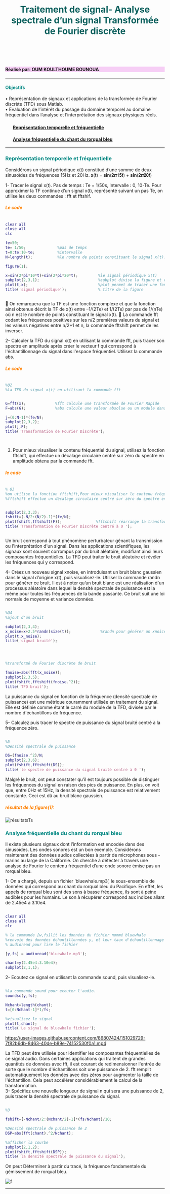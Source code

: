 


<h1 style="color:#0B615E;  text-align:center; vertical-align: middle; padding:40px 0; margin-top:30px " >Traitement de signal- Analyse spectrale d’un signal Transformée de Fourier discrète</h1>
             </br>

<h4 style="background-color:#F6CEF5" > Réalisé par: OUM KOULTHOUME BOUNOUA </h4>


------------

<h4 style="color:#088A85;"> Objectifs 
  
</h4> •	Représentation de signaux et applications de la transformée de Fourier discrète (TFD) sous Matlab.
</br>
•	Evaluation de l’intérêt du passage du domaine temporel au domaine fréquentiel dans l’analyse et l’interprétation des signaux physiques réels.
 </p>

<ul>
<h3 style="color:#58ACFA";>

<h4> <a href="#rep-id">Représentation temporelle et fréquentielle</a></h4>
 <h4> <a href="#analys-id">Analyse fréquentielle du chant du rorqual bleu</a></h4>
</h3>
</ul>
      
------------
   <h3 style="color:#088A85" id="rep-id" >Représentation temporelle et fréquentielle</h3>
  

Considérons un signal périodique x(t) constitué d’une somme de deux sinusoïdes de fréquences 15Hz et 20Hz.
𝐱(𝐭) = 𝐬𝐢𝐧(𝟐𝝅𝟏𝟓𝒕) + 𝐬𝐢𝐧(𝟐𝝅𝟐𝟎𝒕)

1-	Tracer le signal x(t). Pas de temps : Te = 1/50s, Intervalle : 0, 10-Te.
Pour approximer la TF continue d’un signal x(t), représenté suivant un pas Te, on utilise les deux commandes : fft et fftshif.
<h5 style="color:#FF8000"> Le code</h5>

```Matlab

clear all 
close all
clc

fe=50;
te= 1/50;              %pas de temps 
t=0:te:10-te;          %intervalle
N=length(t);           %le nombre de points constituant le signal x(t).

figure(1);

x=sin(2*pi*10*t)+sin(2*pi*20*t);         %le signal périodique x(t)
subplot(2,3,1);                          %subplot divise la figure et crée des axes à la position spécifiée.
plot(t,x);                               %plot permet de tracer une fonction
title('signal périodique');              % titre de la figure



```
	On remarquera que la TF est une fonction complexe et que la fonction ainsi obtenue décrit la TF de x(t) entre –1/(2Te) et 1/(2Te) par pas de 1/(nTe) où n est le nombre de points constituant le signal x(t).
	La commande fft codant les fréquences positives sur les n/2 premières valeurs du signal et les valeurs négatives entre n/2+1 et n, la commande fftshift permet de les inverser.

2-	Calculer la TFD du signal x(t) en utilisant la commande fft, puis tracer son spectre en amplitude après créer le vecteur f qui correspond à l'échantillonnage du signal dans l'espace fréquentiel. Utilisez la commande abs.

<h5 style="color:#FF8000">Le code</h5>

```Matlab

%Q2 
%la TFD du signal x(t) en utilisant la commande fft


G=fft(x);             %fft calcule une transformée de Fourier Rapide
F=abs(G);             %abs calcule une valeur absolue ou un module dans le cas complexe

j=(0:N-1)*(fe/N);
subplot(2,3,2);
plot(j,F);
title('Transformation de Fourier Discrète');




```

3. Pour mieux visualiser le contenu fréquentiel du signal, utilisez la fonction fftshift, qui effectue un décalage circulaire centré sur zéro du spectre en amplitude obtenu par la commande fft.


<h5 style="color:#FF8000"> le code </h5>

```Matlab

% Q3 
%on utilise la fonction fftshift,Pour mieux visualiser le contenu fréquentiel du signal
%fftshift effectue un décalage circulaire centré sur zéro du spectre en amplitude obtenu par la commande fft.


subplot(2,3,3);
fshift=(-N/2:(N/2)-1)*(fe/N);  
plot(fshift,fftshift(F));               %fftshift réarrange la transformée de Fourier d’un signal
title('Transformation de Fourier Discrète centré à 0 ');



```


Un bruit correspond à tout phénomène perturbateur gênant la transmission ou l'interprétation d'un signal. Dans les applications scientifiques, les signaux sont souvent corrompus par du bruit aléatoire, modifiant ainsi leurs composantes fréquentielles. La TFD peut traiter le bruit aléatoire et révéler les fréquences qui y correspond.

4-	Créez un nouveau signal xnoise, en introduisant un bruit blanc gaussien dans le signal d’origine x(t), puis visualisez-le. Utiliser la commande randn pour générer ce bruit. Il est à noter qu’un bruit blanc est une réalisation d'un processus aléatoire dans lequel la densité spectrale de puissance est la même pour toutes les fréquences de la bande passante. Ce bruit suit une loi normale de moyenne et variance données.


```Matlab

%Q4
%ajout d'un bruit

subplot(2,3,4);
x_noise=x+2.5*randn(size(t));             %randn pour générer un xnoice (bruit)
plot(t,x_noise);
title('signal bruité');




%transformé de Fourier discrète de bruit 

fnoise=abs(fft(x_noise));
subplot(2,3,5);
plot(fshift,fftshift(fnoise.^2));
title('TFD bruit');

```

La puissance du signal en fonction de la fréquence (densité spectrale de puissance) est une métrique couramment utilisée en traitement du signal. Elle est définie comme étant le carré du module de la TFD, divisée par le nombre d'échantillons de fréquence.


5-	Calculez puis tracer le spectre de puissance du signal bruité centré à la fréquence zéro.

```Matlab

%5
%Densité spectrale de puissance 

DS=(fnoise.^2)/N;
subplot(2,3,6);
plot(fshift,fftshift(DS));
title('le spectre de puissance du signal bruité centré à 0 ');

```
<p>
 Malgré le bruit, ont peut constater qu’il est toujours possible de distinguer les fréquences du signal en raison des pics de puissance. En plus, on voit que, entre 0Hz et 15Hz, la densité spectrale de puissance est relativement constante. Ceci est dû au bruit blanc gaussien. 
 
 </p>


<h5 style="color:#FF8000">résultat de la figure(1):</h5>




![résultatsTs](https://user-images.githubusercontent.com/86807424/150336790-b3969528-4103-4257-8450-b7fbd76e3e5a.png)





   <h3 style="color:#088A85" id="analys-id" >Analyse fréquentielle du chant du rorqual bleu</h3>


Il existe plusieurs signaux dont l’information est encodée dans des sinusoïdes. Les ondes sonores est un bon exemple. Considérons maintenant des données audios collectées à partir de microphones sous - marins au large de la Californie. On cherche à détecter à travers une analyse de Fourier le contenu fréquentiel d’une onde sonore émise pas un rorqual bleu.

1-	On a chargé, depuis un fichier ‘bluewhale.mp3’, le sous-ensemble de données qui correspond au chant du rorqual bleu du Pacifique. En effet, les appels de rorqual bleu sont des sons à basse fréquence, ils sont à peine audibles pour les humains. Le son à récupérer correspond aux indices allant de 2.45e4 à 3.10e4.

```Matlab

clear all 
close all
clc

% la commande [w,fs]lit les données du fichier nommé bluewhale
%renvoie des données échantillonnées y, et leur taux d'échantillonnage Fs.
% audioread pour lire le fichier

[y,fs] = audioread('bluewhale.mp3');      

chant=y(2.45e4:3.10e4);
subplot(2,1,1);

```
2-	Ecoutez ce signal en utilisant la commande sound, puis visualisez-le.

```Matlab

%la commande sound pour ecouter l'audio.
soundsc(y,fs);

Nchant=length(chant);
t=[0:Nchant-1]*1/fs;

%visualisez le signal
plot(t,chant);
title('Le signal de bluewhale fichier');

```







https://user-images.githubusercontent.com/86807424/151029729-7f82b6db-8463-40de-b89e-74152530f0a1.mp4






La TFD peut être utilisée pour identifier les composantes fréquentielles de ce signal audio. Dans certaines applications qui traitent de grandes quantités de données avec fft, il est courant de redimensionner l'entrée de sorte que le nombre d'échantillons soit une puissance de 2. fft remplit automatiquement les données avec des zéros pour augmenter la taille de l'échantillon. Cela peut accélérer considérablement le calcul de la transformation. </br>
3-	Spécifiez une nouvelle longueur de signal n qui sera une puissance de 2, puis tracer la densité spectrale de puissance du signal.

```Matlab

%3

fshift=[-Nchant/2:(Nchant/2)-1]*(fs/Nchant)/10;

%Densité spectrale de puissance de 2
DSP=abs(fft(chant).^2/Nchant);  

%afficher la courbe 
subplot(2,1,2);
plot(fshift,fftshift(DSP));
title('la densité spectrale de puissance du signal');

```

<p>
On peut Déterminer à partir du tracé, la fréquence fondamentale du gémissement de rorqual 
bleu.
  </p>
  
  




![f](https://user-images.githubusercontent.com/86807424/151027982-d7de6155-7652-4c16-8560-7c2e835f5fa9.png)







--------
 
  
  </div>
